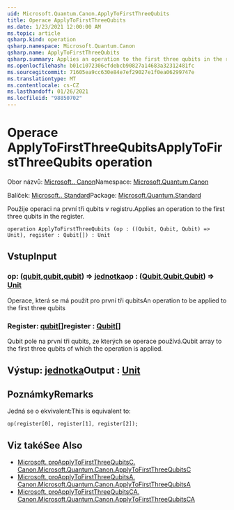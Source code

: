 ```yaml
---
uid: Microsoft.Quantum.Canon.ApplyToFirstThreeQubits
title: Operace ApplyToFirstThreeQubits
ms.date: 1/23/2021 12:00:00 AM
ms.topic: article
qsharp.kind: operation
qsharp.namespace: Microsoft.Quantum.Canon
qsharp.name: ApplyToFirstThreeQubits
qsharp.summary: Applies an operation to the first three qubits in the register.
ms.openlocfilehash: b01c1072306cfdebcb90827a14683a32312481fc
ms.sourcegitcommit: 71605ea9cc630e84e7ef29027e1f0ea06299747e
ms.translationtype: MT
ms.contentlocale: cs-CZ
ms.lasthandoff: 01/26/2021
ms.locfileid: "98850702"
---
```

# <a name="applytofirstthreequbits-operation"></a><span data-ttu-id="f8fa8-102">Operace ApplyToFirstThreeQubits</span><span class="sxs-lookup"><span data-stu-id="f8fa8-102">ApplyToFirstThreeQubits operation</span></span>

<span data-ttu-id="f8fa8-103">Obor názvů: [Microsoft.. Canon](xref:Microsoft.Quantum.Canon)</span><span class="sxs-lookup"><span data-stu-id="f8fa8-103">Namespace: [Microsoft.Quantum.Canon](xref:Microsoft.Quantum.Canon)</span></span>

<span data-ttu-id="f8fa8-104">Balíček: [Microsoft.. Standard](https://nuget.org/packages/Microsoft.Quantum.Standard)</span><span class="sxs-lookup"><span data-stu-id="f8fa8-104">Package: [Microsoft.Quantum.Standard](https://nuget.org/packages/Microsoft.Quantum.Standard)</span></span>


<span data-ttu-id="f8fa8-105">Použije operaci na první tři qubits v registru.</span><span class="sxs-lookup"><span data-stu-id="f8fa8-105">Applies an operation to the first three qubits in the register.</span></span>

```qsharp
operation ApplyToFirstThreeQubits (op : ((Qubit, Qubit, Qubit) => Unit), register : Qubit[]) : Unit
```


## <a name="input"></a><span data-ttu-id="f8fa8-106">Vstup</span><span class="sxs-lookup"><span data-stu-id="f8fa8-106">Input</span></span>

### <a name="op--qubitqubitqubit--unit"></a><span data-ttu-id="f8fa8-107">op: ([qubit](xref:microsoft.quantum.lang-ref.qubit),[qubit](xref:microsoft.quantum.lang-ref.qubit),[qubit](xref:microsoft.quantum.lang-ref.qubit)) => [jednotka](xref:microsoft.quantum.lang-ref.unit)</span><span class="sxs-lookup"><span data-stu-id="f8fa8-107">op : ([Qubit](xref:microsoft.quantum.lang-ref.qubit),[Qubit](xref:microsoft.quantum.lang-ref.qubit),[Qubit](xref:microsoft.quantum.lang-ref.qubit)) => [Unit](xref:microsoft.quantum.lang-ref.unit)</span></span> 

<span data-ttu-id="f8fa8-108">Operace, která se má použít pro první tři qubits</span><span class="sxs-lookup"><span data-stu-id="f8fa8-108">An operation to be applied to the first three qubits</span></span>


### <a name="register--qubit"></a><span data-ttu-id="f8fa8-109">Register: [qubit](xref:microsoft.quantum.lang-ref.qubit)[]</span><span class="sxs-lookup"><span data-stu-id="f8fa8-109">register : [Qubit](xref:microsoft.quantum.lang-ref.qubit)[]</span></span>

<span data-ttu-id="f8fa8-110">Qubit pole na první tři qubits, ze kterých se operace používá.</span><span class="sxs-lookup"><span data-stu-id="f8fa8-110">Qubit array to the first three qubits of which the operation is applied.</span></span>



## <a name="output--unit"></a><span data-ttu-id="f8fa8-111">Výstup: [jednotka](xref:microsoft.quantum.lang-ref.unit)</span><span class="sxs-lookup"><span data-stu-id="f8fa8-111">Output : [Unit](xref:microsoft.quantum.lang-ref.unit)</span></span>



## <a name="remarks"></a><span data-ttu-id="f8fa8-112">Poznámky</span><span class="sxs-lookup"><span data-stu-id="f8fa8-112">Remarks</span></span>

<span data-ttu-id="f8fa8-113">Jedná se o ekvivalent:</span><span class="sxs-lookup"><span data-stu-id="f8fa8-113">This is equivalent to:</span></span>

```qsharp
op(register[0], register[1], register[2]);
```

## <a name="see-also"></a><span data-ttu-id="f8fa8-114">Viz také</span><span class="sxs-lookup"><span data-stu-id="f8fa8-114">See Also</span></span>

- [<span data-ttu-id="f8fa8-115">Microsoft. proApplyToFirstThreeQubitsC. Canon.</span><span class="sxs-lookup"><span data-stu-id="f8fa8-115">Microsoft.Quantum.Canon.ApplyToFirstThreeQubitsC</span></span>](xref:Microsoft.Quantum.Canon.ApplyToFirstThreeQubitsC)
- [<span data-ttu-id="f8fa8-116">Microsoft. proApplyToFirstThreeQubitsA. Canon.</span><span class="sxs-lookup"><span data-stu-id="f8fa8-116">Microsoft.Quantum.Canon.ApplyToFirstThreeQubitsA</span></span>](xref:Microsoft.Quantum.Canon.ApplyToFirstThreeQubitsA)
- [<span data-ttu-id="f8fa8-117">Microsoft. proApplyToFirstThreeQubitsCA. Canon.</span><span class="sxs-lookup"><span data-stu-id="f8fa8-117">Microsoft.Quantum.Canon.ApplyToFirstThreeQubitsCA</span></span>](xref:Microsoft.Quantum.Canon.ApplyToFirstThreeQubitsCA)